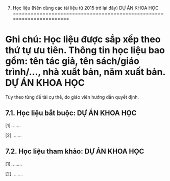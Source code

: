 7. Học liệu (Nên dùng các tài liệu từ 2015 trở lại đây) DỰ ÁN KHOA HỌC
======================================================================

Ghi chú: Học liệu được sắp xếp theo thứ tự ưu tiên. Thông tin học liệu bao gồm: tên tác giả, tên sách/giáo trình/..., nhà xuất bản, năm xuất bản. DỰ ÁN KHOA HỌC
================================================================================================================================================================

Tùy theo từng đề tài cụ thể, do giáo viên hướng dẫn quyết định.

7.1. Học liệu bắt buộc: DỰ ÁN KHOA HỌC
--------------------------------------

\[1\]. ...\...

\[2\]. ...\...

 7.2. Học liệu tham khảo: DỰ ÁN KHOA HỌC
---------------------------------------

\[1\]. ...\....

\[2\]. ...\....

